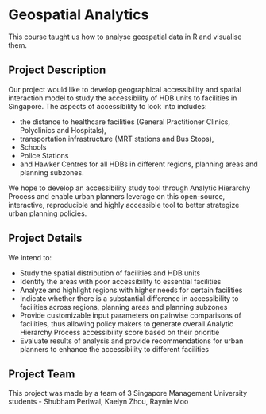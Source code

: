 # Geospatial Analytics

This course taught us how to analyse geospatial data in R and visualise them.

## Project Description

Our project would like to develop geographical accessibility and spatial interaction model to study the accessibility of HDB units to facilities in Singapore. The aspects of accessibility to look into includes:
  - the distance to healthcare facilities (General Practitioner Clinics, Polyclinics and Hospitals), 
  - transportation infrastructure (MRT stations and Bus Stops), 
  - Schools
  - Police Stations
  - and Hawker Centres 
for all HDBs in different regions, planning areas and planning subzones. 

We hope to develop an accessibility study tool through Analytic Hierarchy Process and enable urban planners leverage on this open-source, interactive, reproducible and highly accessible tool to better strategize urban planning policies.


## Project Details

We intend to:
- Study the spatial distribution of facilities and HDB units
- Identify the areas with poor accessibility to essential facilities
- Analyze and highlight regions with higher needs for certain facilities
- Indicate whether there is a substantial difference in accessibility to facilities across regions, planning areas and planning subzones
- Provide customizable input parameters on pairwise comparisons of facilities, thus allowing policy makers to generate overall Analytic Hierarchy Process accessibility score based on their prioritie
- Evaluate results of analysis and provide recommendations for urban planners to enhance the accessibility to different facilities


## Project Team
This project was made by a team of 3 Singapore Management University students - Shubham Periwal, Kaelyn Zhou, Raynie Moo
